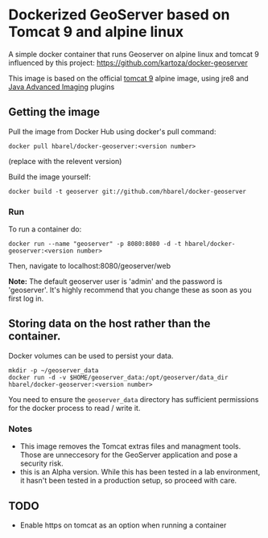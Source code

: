 # Dockerized GeoServer based on Tomcat 9 and alpine linux

A simple docker container that runs Geoserver on alpine linux and tomcat 9 influenced 
by this project: https://github.com/kartoza/docker-geoserver

This image is based on the official [tomcat 9](https://hub.docker.com/_/tomcat/) alpine image,
using jre8 and [Java Advanced Imaging](https://java.net/projects/jai) plugins

## Getting the image

Pull the image from Docker Hub using docker's pull command:

```shell
docker pull hbarel/docker-geoserver:<version number>
```
(replace <version number> with the relevent version)


Build the image yourself:

```shell
docker build -t geoserver git://github.com/hbarel/docker-geoserver
```

### Run

To run a container do:
```shell
docker run --name "geoserver" -p 8080:8080 -d -t hbarel/docker-geoserver:<version number>
```

Then, navigate to localhost:8080/geoserver/web

**Note:** The default geoserver user is 'admin' and the password is 'geoserver'.
It's highly recommend that you change these as soon as you first log in.

## Storing data on the host rather than the container.
Docker volumes can be used to persist your data.

```shell
mkdir -p ~/geoserver_data
docker run -d -v $HOME/geoserver_data:/opt/geoserver/data_dir hbarel/docker-geoserver:<version number>
```

You need to ensure the ``geoserver_data`` directory has sufficient permissions
for the docker process to read / write it.

### Notes
* This image removes the Tomcat extras files and managment tools. Those are unneccesory for 
the GeoServer application and pose a security risk.
* this is an Alpha version. While this has been tested in a lab environment, it hasn't been
tested in a production setup, so proceed with care.

## TODO
* Enable https on tomcat as an option when running a container